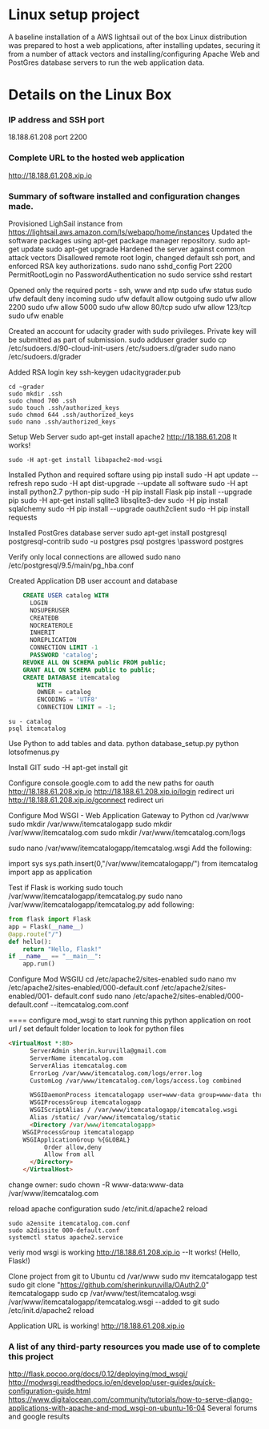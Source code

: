 # Linux setup project
A baseline installation of a AWS lightsail out of the box Linux distribution was prepared to host a web applications, after installing updates, securing it from a number of attack vectors and installing/configuring Apache Web and PostGres database servers to run the web application data.

# Details on the Linux Box

### IP address and SSH port
18.188.61.208 port 2200

### Complete URL to the hosted web application
http://18.188.61.208.xip.io

### Summary of software installed and configuration changes made.
Provisioned LighSail instance from https://lightsail.aws.amazon.com/ls/webapp/home/instances
Updated the software packages using apt-get package manager repository.
    sudo apt-get update
    sudo apt-get upgrade
Hardened the server against common attack vectors
Disallowed remote root login, changed default ssh port, and enforced RSA key authorizations.
    sudo nano sshd_config
      Port 2200
      PermitRootLogin no
      PasswordAuthentication no
    sudo service sshd restart

Opened only the required ports - ssh, www and ntp
    sudo ufw status
    sudo ufw default deny incoming
    sudo ufw default allow outgoing
    sudo ufw allow 2200
    sudo ufw allow 5000
    sudo ufw allow 80/tcp
    sudo ufw allow 123/tcp
    sudo ufw enable

Created an account for udacity grader with sudo privileges.  Private key will be submitted as part of submission.
    sudo adduser grader
    sudo cp /etc/sudoers.d/90-cloud-init-users /etc/sudoers.d/grader
    sudo nano /etc/sudoers.d/grader

Added RSA login key 
    ssh-keygen
    udacitygrader.pub

    cd ~grader
    sudo mkdir .ssh
    sudo chmod 700 .ssh
    sudo touch .ssh/authorized_keys
    sudo chmod 644 .ssh/authorized_keys
    sudo nano .ssh/authorized_keys

Setup Web Server
    sudo apt-get install apache2
    http://18.188.61.208
    It works!

    sudo -H apt-get install libapache2-mod-wsgi

Installed Python and required softare using pip install
    sudo -H apt update	            --refresh repo
    sudo -H apt dist-upgrade       --update all software
    sudo -H apt install python2.7 python-pip
    sudo -H pip install Flask
    pip install --upgrade pip
    sudo -H apt-get install sqlite3 libsqlite3-dev
    sudo -H pip install sqlalchemy
    sudo -H pip install --upgrade oauth2client
    sudo -H pip install requests

Installed PostGres database server
    sudo apt-get install postgresql postgresql-contrib
    sudo -u postgres psql postgres
    \password postgres

Verify only local connections are allowed
    sudo nano /etc/postgresql/9.5/main/pg_hba.conf 

Created Application DB user account and database
```sql
    CREATE USER catalog WITH
      LOGIN
      NOSUPERUSER
      CREATEDB
      NOCREATEROLE
      INHERIT
      NOREPLICATION
      CONNECTION LIMIT -1
      PASSWORD 'catalog';
    REVOKE ALL ON SCHEMA public FROM public;
    GRANT ALL ON SCHEMA public to public;
    CREATE DATABASE itemcatalog
        WITH 
        OWNER = catalog
        ENCODING = 'UTF8'
        CONNECTION LIMIT = -1;
```
    su - catalog
    psql itemcatalog

Use Python to add tables and data.
    python database_setup.py
    python lotsofmenus.py

Install GIT
sudo -H apt-get install git


Configure console.google.com to add the new paths for oauth
    http://18.188.61.208.xip.io
    http://18.188.61.208.xip.io/login   redirect uri
    http://18.188.61.208.xip.io/gconnect redirect uri


Configure Mod WSGI - Web Application Gateway to Python
  cd /var/www
  sudo mkdir /var/www/itemcatalogapp
  sudo mkdir /var/www/itemcatalog.com
  sudo mkdir /var/www/itemcatalog.com/logs

  sudo nano /var/www/itemcatalogapp/itemcatalog.wsgi
  Add the following:

  import sys
  sys.path.insert(0,"/var/www/itemcatalogapp/")
  from itemcatalog import app as application


Test if Flask is working
  sudo touch /var/www/itemcatalogapp/itemcatalog.py
  sudo nano /var/www/itemcatalogapp/itemcatalog.py
  add following:
  ```python
  from flask import Flask
  app = Flask(__name__)
  @app.route("/")
  def hello():
      return "Hello, Flask!"
  if __name__ == "__main__":
      app.run()
```
Configure Mod WSGIU
    cd /etc/apache2/sites-enabled
    sudo nano mv /etc/apache2/sites-enabled/000-default.conf  /etc/apache2/sites-enabled/001-
    default.conf
    sudo nano /etc/apache2/sites-enabled/000-default.conf   --itemcatalog.com.conf

====
configure mod_wsgi to start running this python application
on root url /
set default folder location to look for python files
```html
<VirtualHost *:80>
      ServerAdmin sherin.kuruvilla@gmail.com
      ServerName itemcatalog.com
      ServerAlias itemcatalog.com
      ErrorLog /var/www/itemcatalog.com/logs/error.log
      CustomLog /var/www/itemcatalog.com/logs/access.log combined

      WSGIDaemonProcess itemcatalogapp user=www-data group=www-data threads=5
      WSGIProcessGroup itemcatalogapp
      WSGIScriptAlias / /var/www/itemcatalogapp/itemcatalog.wsgi
      Alias /static/ /var/www/itemcatalog/static
      <Directory /var/www/itemcatalogapp>
    WSGIProcessGroup itemcatalogapp
    WSGIApplicationGroup %{GLOBAL}
          Order allow,deny
          Allow from all
      </Directory>
    </VirtualHost>
```
change owner:
    sudo chown -R www-data:www-data /var/www/itemcatalog.com

reload apache configuration
    sudo /etc/init.d/apache2 reload

    sudo a2ensite itemcatalog.com.conf
    sudo a2dissite 000-default.conf
    systemctl status apache2.service

veriy mod wsgi is working
http://18.188.61.208.xip.io
--It works!   (Hello, Flask!)

Clone project from git to Ubuntu
  cd /var/www
  sudo mv itemcatalogapp test
  sudo git clone "https://github.com/sherinkuruvilla/OAuth2.0" itemcatalogapp
  sudo cp /var/www/test/itemcatalog.wsgi /var/www/itemcatalogapp/itemcatalog.wsgi   --added to git
  sudo /etc/init.d/apache2 reload

Application URL is working!
  http://18.188.61.208.xip.io



### A list of any third-party resources you made use of to complete this project
http://flask.pocoo.org/docs/0.12/deploying/mod_wsgi/
http://modwsgi.readthedocs.io/en/develop/user-guides/quick-configuration-guide.html
https://www.digitalocean.com/community/tutorials/how-to-serve-django-applications-with-apache-and-mod_wsgi-on-ubuntu-16-04
Several forums and google results
